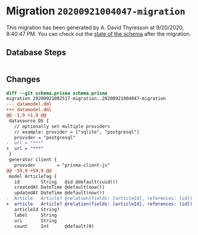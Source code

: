 # Migration `20200921004047-migration`

This migration has been generated by A. David Thyresson at 9/20/2020, 8:40:47 PM.
You can check out the [state of the schema](./schema.prisma) after the migration.

## Database Steps

```sql

```

## Changes

```diff
diff --git schema.prisma schema.prisma
migration 20200921002517-migration..20200921004047-migration
--- datamodel.dml
+++ datamodel.dml
@@ -1,9 +1,9 @@
 datasource DS {
   // optionally set multiple providers
   // example: provider = ["sqlite", "postgresql"]
   provider = "postgresql"
-  url = "***"
+  url = "***"
 }
 generator client {
   provider        = "prisma-client-js"
@@ -59,9 +59,9 @@
 model ArticleTag {
   id        String   @id @default(cuid())
   createdAt DateTime @default(now())
   updatedAt DateTime @default(now())
-  Article   Article? @relation(fields: [articleId], references: [id])
+  article   Article? @relation(fields: [articleId], references: [id])
   articleId String?
   label     String
   uri       String
   count     Int      @default(0)
```


